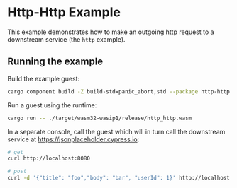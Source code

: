# Http-Http Example

This example demonstrates how to make an outgoing http request to a downstream service (the `http` example).

## Running the example

Build the example guest:

```bash
cargo component build -Z build-std=panic_abort,std --package http-http --release
```

Run a guest using the runtime:

```bash
cargo run -- ./target/wasm32-wasip1/release/http_http.wasm
```

In a separate console, call the guest which will in turn call the downstream service
at <https://jsonplaceholder.cypress.io>:

```bash
# get
curl http://localhost:8080

# post
curl -d '{"title": "foo","body": "bar", "userId": 1}' http://localhost:8080
```